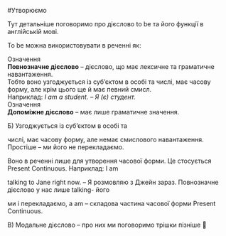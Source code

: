 #Утворюємо 

Тут детальніше поговоримо про дієслово <span class="p1">to be</span> та його функції в англійській мові.

<span class="p1">To be</span> можна використовувати в реченні як:


 <div class="eoz-wrap">
<span class="eoz">Означення</span>
<div class="eoz-text">
<b>Повнозначне дієслово</b> – дієслово, що має лексичне та граматичне навантаження.
</div>
</div>
Тобто воно узгоджується із суб’єктом в особі та числі, має часову форму, але крім цього ще й має певний смисл.<br>  Наприклад: <i>I am a student. – Я (є) студент.</i> </li>


 <div class="eoz-wrap">
<span class="eoz">Означення</span>
<div class="eoz-text">
<b>Допоміжне дієслово</b> – має лише граматичне значення.
</div>
</div>

Б)  Узгоджується із суб’єктом в особі та 

числі, має часову форму, але немає смислового навантаження. Простіше – ми його не перекладаємо. 

Воно в реченні лише для утворення часової форми. Це стосується Present Continuous. Наприклад: I am 

talking to Jane right now. – Я розмовляю з Джейн зараз. Повнозначне дієслово у нас лише talking- його 

ми і перекладаємо, а am – складова частина часової форми Present Continuous.

В) Модальне дієслово – про них ми поговоримо трішки пізніше 